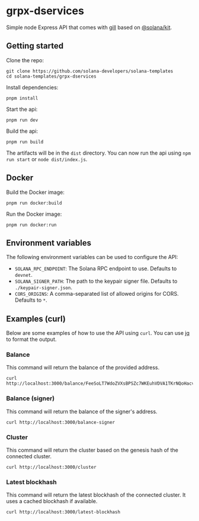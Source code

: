 # grpx-dservices

Simple node Express API that comes with [gill](https://github.com/solana-foundation/gill)
based on [@solana/kit](https://github.com/anza-xyz/kit).

## Getting started

Clone the repo:

```shell
git clone https://github.com/solana-developers/solana-templates
cd solana-templates/grpx-dservices
```

Install dependencies:

```shell
pnpm install
```

Start the api:

```shell
pnpm run dev
```

Build the api:

```shell
pnpm run build
```

The artifacts will be in the `dist` directory. You can now run the api using `npm run start` or `node dist/index.js`.

## Docker

Build the Docker image:

```shell
pnpm run docker:build
```

Run the Docker image:

```shell
pnpm run docker:run
```

## Environment variables

The following environment variables can be used to configure the API:

- `SOLANA_RPC_ENDPOINT`: The Solana RPC endpoint to use. Defaults to `devnet`.
- `SOLANA_SIGNER_PATH`: The path to the keypair signer file. Defaults to `./keypair-signer.json`.
- `CORS_ORIGINS`: A comma-separated list of allowed origins for CORS. Defaults to `*`.

## Examples (curl)

Below are some examples of how to use the API using `curl`. You can use [jq](https://jqlang.org/) to format the output.

### Balance

This command will return the balance of the provided address.

```shell
curl http://localhost:3000/balance/FeeSoLT7WdoZVXsBPSZc7WKEuhVDVA1TKrNQoHacvxYm
```

### Balance (signer)

This command will return the balance of the signer's address.

```shell
curl http://localhost:3000/balance-signer
```

### Cluster

This command will return the cluster based on the genesis hash of the connected cluster.

```shell
curl http://localhost:3000/cluster
```

### Latest blockhash

This command will return the latest blockhash of the connected cluster. It uses a cached blockhash if available.

```shell
curl http://localhost:3000/latest-blockhash
```

